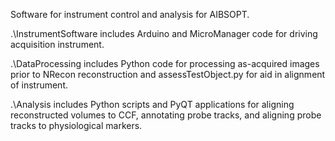 Software for instrument control and analysis for AIBSOPT.

.\InstrumentSoftware includes Arduino and MicroManager code for driving acquisition instrument.

.\DataProcessing includes Python code for processing as-acquired images prior to NRecon reconstruction and assessTestObject.py for aid in alignment of instrument.

.\Analysis includes Python scripts and PyQT applications for aligning reconstructed volumes to CCF, annotating probe tracks, and aligning probe tracks to physiological markers.
